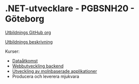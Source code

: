 # .NET-utvecklare - PGBSNH20 - Göteborg

[Utbildnings GitHub org](https://github.com/PGBSNH20)

[Utbildnings beskrivning](https://teknikhogskolan.se/utbildningar/net-utvecklare/)

Kurser:
* [Dataåtkomst](https://pgbsnh20.github.io/PGBSNH20-dataatkomst/)
* [Webbutveckling backend](https://pgbsnh20.github.io/PGBSNH20-backendweb/)
* [Utveckling av molnbaserade applikationer](https://pgbsnh20.github.io/PGBSNH20-molnapplikationer/)
* Producera och leverera mjukvara
